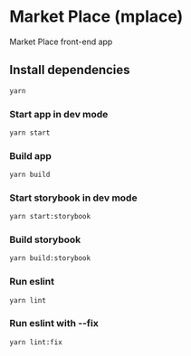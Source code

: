 # Market Place (mplace)

Market Place front-end app

## Install dependencies
```bash
yarn
```

### Start app in dev mode
```bash
yarn start
```

### Build app
```bash
yarn build
```

### Start storybook in dev mode
```bash
yarn start:storybook
```

### Build storybook
```bash
yarn build:storybook
```

### Run eslint
```bash
yarn lint
```

### Run eslint with --fix
```bash
yarn lint:fix
```

